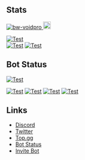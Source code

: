 ## Stats
 <a href="https://github.com/bw-voidpro"><img src="https://komarev.com/ghpvc/?username=bw-voidpro" alt="bw-voidpro" />
 <a href="http://twitter.com/bw_voidpro"><img height="20" src="https://img.shields.io/twitter/follow/bw_voidpro?label=Twitter&logo=twitter&style=flat">
 
 [![Test](https://github-readme-stats.vercel.app/api/wakatime?username=voidpro&layout=compact)](https://wakatime.com/@voidpro)<br>
 [![Test](https://github-readme-stats.vercel.app/api/top-langs?username=bw-voidpro&layout=compact)](https://github.com/bw-voidpro)
 [![Test](https://github-profile-summary-cards.vercel.app/api/cards/profile-details?username=bw-voidpro&theme=default)](https://github.com/bw_voidpro)

## Bot Status
 [![Test](https://github-readme-stats.vercel.app/api/pin/?username=akishoudayo&repo=python-bot)](https://github.com/akishoudayo/python-bot)
  
 [![Test](https://github.com/akishoudayo/python-bot/actions/workflows/test.yml/badge.svg)](https://github.com/akishoudayo/python-bot/actions/workflows/test.yml)
 [![Test](https://akishoudayo.herokuapp.com/botstatus?app=akishoudayo-bot)](https://akishoudayo.herokuapp.com)
 [![Test](https://akishoudayo.herokuapp.com/versionsvg)](https://github.com/akishoudayo/python-bot/commits/master)
 [![Test](https://akishoudayo.herokuapp.com/releasesvg?repo=akishoudayo/python-bot)](https://github.com/akishoudayo/python-bot/releases/latest)

## Links
 - [Discord](https://discord.gg/GqgpUKcdQp)
 - [Twitter](https://twitter.com/bw_voidpro)
 - [Top.gg](https://top.gg/bot/907167351634542593)
 - [Bot Status](https://akishoudayo.herokuapp.com)
 - [Invite Bot](https://discord.com/api/oauth2/authorize?client_id=907167351634542593&permissions=8&scope=bot%20applications.commands)
